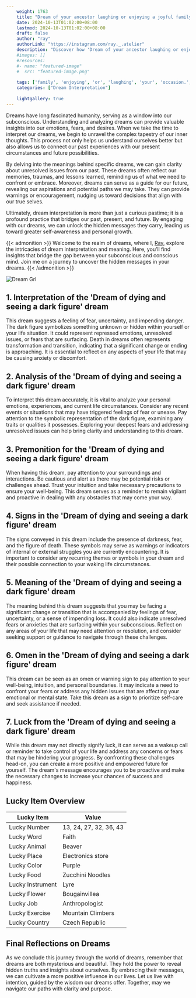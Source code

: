 ```yaml
---
    weight: 1763
    title: "Dream of your ancestor laughing or enjoying a joyful family occasion."  # Assuming 'title' column exists
    date: 2024-10-13T01:02:00+08:00
    lastmod: 2024-10-13T01:02:00+08:00
    draft: false
    author: "ray"
    authorLink: "https://instagram.com/ray._.atelier"
    description: "Discover how 'Dream of your ancestor laughing or enjoying a joyful family occasion.' can interpret your future and uncover its significant meanings in your life."
    #images: []
    #resources:
    #- name: "featured-image"
    #  src: "featured-image.png"
    
    tags: ['family', 'enjoying', 'or', 'laughing', 'your', 'occasion.', 'joyful', 'Dream', 'a', 'ancestor', 'of']
    categories: ["Dream Interpretation"]
    
    lightgallery: true
---
```

    
Dreams have long fascinated humanity, serving as a window into our subconscious. Understanding and analyzing dreams can provide valuable insights into our emotions, fears, and desires. When we take the time to interpret our dreams, we begin to unravel the complex tapestry of our inner thoughts. This process not only helps us understand ourselves better but also allows us to connect our past experiences with our present circumstances and future possibilities.

By delving into the meanings behind specific dreams, we can gain clarity about unresolved issues from our past. These dreams often reflect our memories, traumas, and lessons learned, reminding us of what we need to confront or embrace. Moreover, dreams can serve as a guide for our future, revealing our aspirations and potential paths we may take. They can provide warnings or encouragement, nudging us toward decisions that align with our true selves.

Ultimately, dream interpretation is more than just a curious pastime; it is a profound practice that bridges our past, present, and future. By engaging with our dreams, we can unlock the hidden messages they carry, leading us toward greater self-awareness and personal growth.

{{< admonition >}}
Welcome to the realm of dreams, where I, [Ray](https://instagram.com/ray._.atelier), explore the intricacies of dream interpretation and meaning. Here, you’ll find insights that bridge the gap between your subconscious and conscious mind. Join me on a journey to uncover the hidden messages in your dreams.
{{< /admonition >}}

![Dream Grl](https://cdn.pixabay.com/photo/2017/11/02/03/35/gothic-2910057_1280.jpg "Dream Grl")

## 1. Interpretation of the 'Dream of dying and seeing a dark figure' dream
 This dream suggests a feeling of fear, uncertainty, and impending danger. The dark figure symbolizes something unknown or hidden within yourself or your life situation. It could represent repressed emotions, unresolved issues, or fears that are surfacing. Death in dreams often represents transformation and transition, indicating that a significant change or ending is approaching. It is essential to reflect on any aspects of your life that may be causing anxiety or discomfort.

## 2. Analysis of the 'Dream of dying and seeing a dark figure' dream
 To interpret this dream accurately, it is vital to analyze your personal emotions, experiences, and current life circumstances. Consider any recent events or situations that may have triggered feelings of fear or unease. Pay attention to the symbolic representation of the dark figure, examining any traits or qualities it possesses. Exploring your deepest fears and addressing unresolved issues can help bring clarity and understanding to this dream.

## 3. Premonition for the 'Dream of dying and seeing a dark figure' dream
 When having this dream, pay attention to your surroundings and interactions. Be cautious and alert as there may be potential risks or challenges ahead. Trust your intuition and take necessary precautions to ensure your well-being. This dream serves as a reminder to remain vigilant and proactive in dealing with any obstacles that may come your way.

## 4. Signs in the 'Dream of dying and seeing a dark figure' dream
 The signs conveyed in this dream include the presence of darkness, fear, and the figure of death. These symbols may serve as warnings or indicators of internal or external struggles you are currently encountering. It is important to consider any recurring themes or symbols in your dream and their possible connection to your waking life circumstances.

## 5. Meaning of the 'Dream of dying and seeing a dark figure' dream
 The meaning behind this dream suggests that you may be facing a significant change or transition that is accompanied by feelings of fear, uncertainty, or a sense of impending loss. It could also indicate unresolved fears or anxieties that are surfacing within your subconscious. Reflect on any areas of your life that may need attention or resolution, and consider seeking support or guidance to navigate through these challenges.

## 6. Omen in the 'Dream of dying and seeing a dark figure' dream
 This dream can be seen as an omen or warning sign to pay attention to your well-being, intuition, and personal boundaries. It may indicate a need to confront your fears or address any hidden issues that are affecting your emotional or mental state. Take this dream as a sign to prioritize self-care and seek assistance if needed.

## 7. Luck from the 'Dream of dying and seeing a dark figure' dream
 While this dream may not directly signify luck, it can serve as a wakeup call or reminder to take control of your life and address any concerns or fears that may be hindering your progress. By confronting these challenges head-on, you can create a more positive and empowered future for yourself. The dream's message encourages you to be proactive and make the necessary changes to increase your chances of success and happiness.

## Lucky Item Overview
| Lucky Item          | Value              |
|---------------|--------------------|
| Lucky Number        | 13, 24, 27, 32, 36, 43  |
| Lucky Word          | Faith |
| Lucky Animal        | Beaver |
| Lucky Place         | Electronics store     |
| Lucky Color         | Purple     |
| Lucky Food          | Zucchini Noodles      |
| Lucky Instrument    | Lyre |
| Lucky Flower        | Bougainvillea    |
| Lucky Job           | Anthropologist       |
| Lucky Exercise      | Mountain Climbers  |
| Lucky Country       | Czech Republic    |


##  Final Reflections on Dreams

As we conclude this journey through the world of dreams, remember that dreams are both mysterious and beautiful. They hold the power to reveal hidden truths and insights about ourselves. By embracing their messages, we can cultivate a more positive influence in our lives. Let us live with intention, guided by the wisdom our dreams offer. Together, may we navigate our paths with clarity and purpose.
